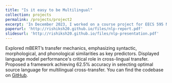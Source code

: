 ```yaml
---
title: "Is it easy to be Multilingual"
collection: projects
permalink: /projects/project2
excerpt: 'In December 2023, I worked on a course project for EECS 595 Natural Language Processing course at University of Michigan'
paperurl: 'http://rishiksh20.github.io/files/nlp-report.pdf'
slidesurl: 'http://rishiksh20.github.io/files/nlp-presentation.pdf'
---
```


Explored mBERT’s transfer mechanics, emphasizing syntactic, morphological, and phonological similarities as key predictors. Displayed language model performance's critical role in cross-lingual transfer. Proposed a framework achieving 62.5% accuracy in selecting optimal source language for multilingual cross-transfer. You can find the codebase on [GitHub](https://github.com/EECS595-Multilingual/Is-it-easy-to-be-multilingual).